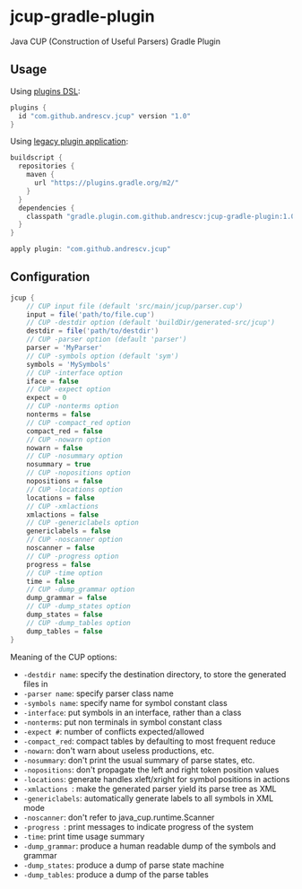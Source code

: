 # jcup-gradle-plugin

Java CUP (Construction of Useful Parsers) Gradle Plugin

## Usage

Using [plugins DSL](https://docs.gradle.org/current/userguide/plugins.html#sec:plugins_block):

```groovy
plugins {
  id "com.github.andrescv.jcup" version "1.0"
}
```

Using [legacy plugin application](https://docs.gradle.org/current/userguide/plugins.html#sec:old_plugin_application):

```groovy
buildscript {
  repositories {
    maven {
      url "https://plugins.gradle.org/m2/"
    }
  }
  dependencies {
    classpath "gradle.plugin.com.github.andrescv:jcup-gradle-plugin:1.0"
  }
}

apply plugin: "com.github.andrescv.jcup"
```

## Configuration

```groovy
jcup {
    // CUP input file (default 'src/main/jcup/parser.cup')
    input = file('path/to/file.cup')
    // CUP -destdir option (default 'buildDir/generated-src/jcup')
    destdir = file('path/to/destdir')
    // CUP -parser option (default 'parser')
    parser = 'MyParser'
    // CUP -symbols option (default 'sym')
    symbols = 'MySymbols'
    // CUP -interface option
    iface = false
    // CUP -expect option
    expect = 0
    // CUP -nonterms option
    nonterms = false
    // CUP -compact_red option
    compact_red = false
    // CUP -nowarn option
    nowarn = false
    // CUP -nosummary option
    nosummary = true
    // CUP -nopositions option
    nopositions = false
    // CUP -locations option
    locations = false
    // CUP -xmlactions
    xmlactions = false
    // CUP -genericlabels option
    genericlabels = false
    // CUP -noscanner option
    noscanner = false
    // CUP -progress option
    progress = false
    // CUP -time option
    time = false
    // CUP -dump_grammar option
    dump_grammar = false
    // CUP -dump_states option
    dump_states = false
    // CUP -dump_tables option
    dump_tables = false
}
```

Meaning of the CUP options:

* `-destdir name`: specify the destination directory, to store the generated files in
* `-parser name`: specify parser class name
* `-symbols name`: specify name for symbol constant class
* `-interface`: put symbols in an interface, rather than a class
* `-nonterms`: put non terminals in symbol constant class
* `-expect #`: number of conflicts expected/allowed
* `-compact_red`: compact tables by defaulting to most frequent reduce
* `-nowarn`: don't warn about useless productions, etc.
* `-nosummary`: don't print the usual summary of parse states, etc.
* `-nopositions`: don't propagate the left and right token position values
* `-locations`: generate handles xleft/xright for symbol positions in actions
* `-xmlactions `: make the generated parser yield its parse tree as XML
* `-genericlabels`: automatically generate labels to all symbols in XML mode
* `-noscanner`: don't refer to java_cup.runtime.Scanner
* `-progress `: print messages to indicate progress of the system
* `-time`: print time usage summary
* `-dump_grammar`: produce a human readable dump of the symbols and grammar
* `-dump_states`: produce a dump of parse state machine
* `-dump_tables`: produce a dump of the parse tables
